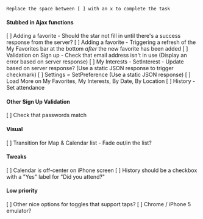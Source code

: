 `Replace the space between [ ] with an x to complete the task`

#### Stubbed in Ajax functions

[ ] Adding a favorite - Should the star not fill in until there's a success response from the server?
[ ] Adding a favorite - Triggering a refresh of the My Favorites bar at the bottom *after* the new favorite has been added
[ ] Validation on Sign up - Check that email address isn't in use (Display an error based on server response)
[ ] My Interests - SetInterest - Update based on server response? (Use a static JSON response to trigger checkmark)
[ ] Settings = SetPreference (Use a static JSON response)
[ ] Load More on My Favorites, My Interests, By Date, By Location
[ ] History - Set attendance

#### Other Sign Up Validation

[ ] Check that passwords match

#### Visual

[ ] Transition for Map & Calendar list - Fade out/in the list?

#### Tweaks

[ ] Calendar is off-center on iPhone screen
[ ] History should be a checkbox with a "Yes" label for "Did you attend?"

#### Low priority

[ ] Other nice options for toggles that support taps?
[ ] Chrome / iPhone 5 emulator?
